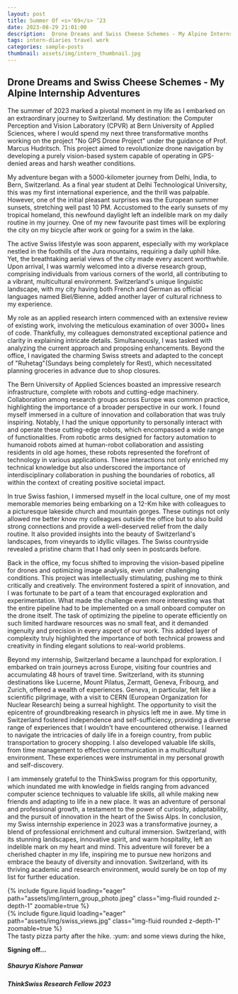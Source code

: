 ```yaml
---
layout: post
title: Summer Of <s>'69</s> ’23
date: 2023-08-29 21:01:00
description:  Drone Dreams and Swiss Cheese Schemes - My Alpine Internship Adventures
tags: intern-diaries travel work
categories: sample-posts
thumbnail: assets/img/intern_thumbnail.jpg
---
```

## Drone Dreams and Swiss Cheese Schemes - My Alpine Internship Adventures


The summer of 2023 marked a pivotal moment in my life as I embarked on an extraordinary journey to Switzerland. My destination: the Computer Perception and Vision Laboratory (CPVR) at Bern University of Applied Sciences, where I would spend my next three transformative months working on the project "No GPS Drone Project" under the guidance of Prof. Marcus Hudritsch. This project aimed to revolutionize drone navigation by developing a purely vision-based system capable of operating in GPS-denied areas and harsh weather conditions.

My adventure began with a 5000-kilometer journey from Delhi, India, to Bern, Switzerland. As a final year student at Delhi Technological University, this was my first international experience, and the thrill was palpable. However, one of the initial pleasant surprises was the European summer sunsets, stretching well past 10 PM. Accustomed to the early sunsets of my tropical homeland, this newfound daylight left an indelible mark on my daily routine in my journey. One of my new favourite past times will be exploring the city on my bicycle after work or going for a swim in the lake.

The active Swiss lifestyle was soon apparent, especially with my workplace nestled in the foothills of the Jura mountains, requiring a daily uphill hike. Yet, the breathtaking aerial views of the city made every ascent worthwhile. Upon arrival, I was warmly welcomed into a diverse research group, comprising individuals from various corners of the world, all contributing to a vibrant, multicultural environment. Switzerland's unique linguistic landscape, with my city having both French and German as official languages named Biel/Bienne, added another layer of cultural richness to my experience.

My role as an applied research intern commenced with an extensive review of existing work, involving the meticulous examination of over 3000+ lines of code. Thankfully, my colleagues demonstrated exceptional patience and clarity in explaining intricate details. Simultaneously, I was tasked with analyzing the current approach and proposing enhancements. Beyond the office, I navigated the charming Swiss streets and adapted to the concept of "Ruhetag"(Sundays being completely for Rest), which necessitated planning groceries in advance due to shop closures.

The Bern University of Applied Sciences boasted an impressive research infrastructure, complete with robots and cutting-edge machinery. Collaboration among research groups across Europe was common practice, highlighting the importance of a broader perspective in our work. I found myself immersed in a culture of innovation and collaboration that was truly inspiring. Notably, I had the unique opportunity to personally interact with and operate these cutting-edge robots, which encompassed a wide range of functionalities. From robotic arms designed for factory automation to humanoid robots aimed at human-robot collaboration and assisting residents in old age homes, these robots represented the forefront of technology in various applications. These interactions not only enriched my technical knowledge but also underscored the importance of interdisciplinary collaboration in pushing the boundaries of robotics, all within the context of creating positive societal impact.

In true Swiss fashion, I immersed myself in the local culture, one of my most memorable memories being embarking on a 12-Km hike with colleagues to a picturesque lakeside church and mountain gorges. These outings not only allowed me better know my colleagues outside the office but to also build strong connections and provide a well-deserved relief from the daily routine. It also provided insights into the beauty of Switzerland's landscapes, from vineyards to idyllic villages. The Swiss countryside revealed a pristine charm that I had only seen in postcards before.

Back in the office, my focus shifted to improving the vision-based pipeline for drones and optimizing image analysis, even under challenging conditions. This project was intellectually stimulating, pushing me to think critically and creatively. The environment fostered a spirit of innovation, and I was fortunate to be part of a team that encouraged exploration and experimentation. What made the challenge even more interesting was that the entire pipeline had to be implemented on a small onboard computer on the drone itself. The task of optimizing the pipeline to operate efficiently on such limited hardware resources was no small feat, and it demanded ingenuity and precision in every aspect of our work. This added layer of complexity truly highlighted the importance of both technical prowess and creativity in finding elegant solutions to real-world problems.

Beyond my internship, Switzerland became a launchpad for exploration. I embarked on train journeys across Europe, visiting four countries and accumulating 48 hours of travel time. Switzerland, with its stunning destinations like Lucerne, Mount Pilatus, Zermatt, Geneva, Fribourg, and Zurich, offered a wealth of experiences. Geneva, in particular, felt like a scientific pilgrimage, with a visit to CERN (European Organization for Nuclear Research) being a surreal highlight. The opportunity to visit the epicentre of groundbreaking research in physics left me in awe.
My time in Switzerland fostered independence and self-sufficiency, providing a diverse range of experiences that I wouldn't have encountered otherwise. I learned to navigate the intricacies of daily life in a foreign country, from public transportation to grocery shopping. I also developed valuable life skills, from time management to effective communication in a multicultural environment. These experiences were instrumental in my personal growth and self-discovery.

I am immensely grateful to the ThinkSwiss program for this opportunity, which inundated me with knowledge in fields ranging from advanced computer science techniques to valuable life skills, all while making new friends and adapting to life in a new place. It was an adventure of personal and professional growth, a testament to the power of curiosity, adaptability, and the pursuit of innovation in the heart of the Swiss Alps.
In conclusion, my Swiss internship experience in 2023 was a transformative journey, a blend of professional enrichment and cultural immersion. Switzerland, with its stunning landscapes, innovative spirit, and warm hospitality, left an indelible mark on my heart and mind. This adventure will forever be a cherished chapter in my life, inspiring me to pursue new horizons and embrace the beauty of diversity and innovation. Switzerland, with its thriving academic and research environment, would surely be on top of my list for further education.

<div class="row mt-3">
    <div class="col-sm mt-3 mt-md-0">
        {% include figure.liquid loading="eager" path="assets/img/intern_group_photo.jpeg" class="img-fluid rounded z-depth-1" zoomable=true %}
    </div>
    <div class="col-sm mt-3 mt-md-0">
        {% include figure.liquid loading="eager" path="assets/img/swiss_views.jpg" class="img-fluid rounded z-depth-1" zoomable=true %}
    </div>
</div>
<div class="caption">
    The tasty pizza party after the hike. :yum: and some views during the hike, 
</div>


**Signing off...**

##### Shaurya Kishore Panwar
##### ThinkSwiss Research Fellow 2023
